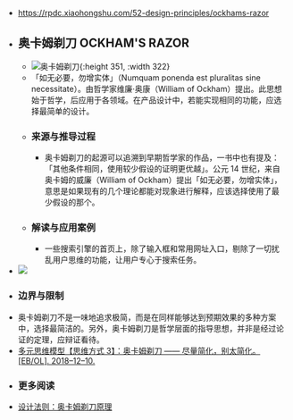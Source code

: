 - https://rpdc.xiaohongshu.com/52-design-principles/ockhams-razor
- ## **奥卡姆剃刀 OCKHAM'S RAZOR**
	- ![奥卡姆剃刀](https://picasso-static.xiaohongshu.com/fe-platform/8f562463400cf5f9ffc9edfe7f0d1854477c979d.gif){:height 351, :width 322}
	- 「如无必要，勿增实体」（Numquam ponenda est pluralitas sine necessitate）。由哲学家维廉·奥康（William of Ockham）提出。此思想始于哲学，后应用于各领域。在产品设计中，若能实现相同的功能，应选择最简单的设计。
	- ### 来源与推导过程
		- 奥卡姆剃刀的起源可以追溯到早期哲学家的作品，一书中也有提及：「其他条件相同，使用较少假设的证明更优越」。公元 14 世纪，来自奥卡姆的威廉（William of Ockham）提出「如无必要，勿增实体」，意思是如果现有的几个理论都能对现象进行解释，应该选择使用了最少假设的那个。
	- ### 解读与应用案例
		- 一些搜索引擎的首页上，除了输入框和常用网址入口，剔除了一切扰乱用户思维的功能，让用户专心于搜索任务。
- ![](https://picasso-static.xiaohongshu.com/fe-platform/01f9a5c9682e3b2f8aa4763f82196876028f6848.png)
- ### 边界与限制
- 奥卡姆剃刀不是一味地追求极简，而是在同样能够达到预期效果的多种方案中，选择最简洁的。另外，奥卡姆剃刀是哲学层面的指导思想，并非是经过论证的定理，应辩证看待。
- [多元思维模型【思维方式 3】：奥卡姆剃刀 —— 尽量简化，别太简化。[EB/OL]. 2018–12–10.](https://www.jianshu.com/p/34ed8e562254)
- ### 更多阅读
- [设计法则：奥卡姆剃刀原理](http://www.woshipm.com/pd/167853.html)